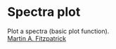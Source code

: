 Spectra plot
============

Plot a spectra (basic plot function).  
[Martin A. Fitzpatrick][]

  [Martin A. Fitzpatrick]: http://martinfitzpatrick.name/
